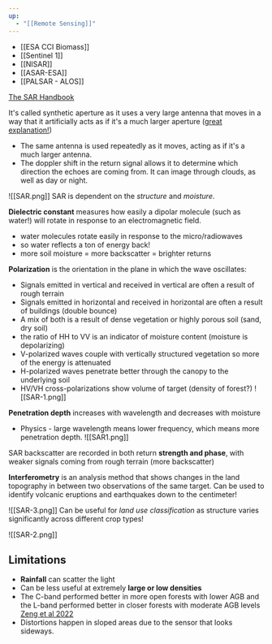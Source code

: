 ```yaml
---
up:
  - "[[Remote Sensing]]"
---
```

- [[ESA CCI Biomass]]
- [[Sentinel 1]]
- [[NISAR]]
- [[ASAR-ESA]]
- [[PALSAR - ALOS]]

[The SAR Handbook](https://ntrs.nasa.gov/api/citations/20190002563/downloads/20190002563.pdf)

It's called synthetic aperture as it uses a very large antenna that moves in a way that it artificially acts as if it's a much larger aperture ([great explanation!](https://www.youtube.com/watch?v=u2bUKEi9It4))
- The same antenna is used repeatedly as it moves, acting as if it's a much larger antenna.
- The doppler shift in the return signal allows it to determine which direction the echoes are coming from.
It can image through clouds, as well as day or night.

![[SAR.png]]
SAR is dependent on the *structure* and *moisture*.

**Dielectric constant** measures how easily a dipolar molecule (such as water!) will rotate in response to an electromagnetic field.
- water molecules rotate easily in response to the micro/radiowaves
- so water reflects a ton of energy back!
- more soil moisture = more backscatter = brighter returns

**Polarization** is the orientation in the plane in which the wave oscillates:
- Signals emitted in vertical and received in vertical are often a result of rough terrain
- Signals emitted in horizontal and received in horizontal are often a result of buildings (double bounce)
- A mix of both is a result of dense vegetation or highly porous soil (sand, dry soil)
- the ratio of HH to VV is an indicator of moisture content (moisture is depolarizing)
- V-polarized waves couple with vertically structured vegetation so more of the energy is attenuated
- H-polarized waves penetrate better through the canopy to the underlying soil
- HV/VH cross-polarizations show volume of target (density of forest?)
![[SAR-1.png]]

**Penetration depth** increases with wavelength and decreases with moisture
- Physics - large wavelength means lower frequency, which means more penetration depth.
![[SAR1.png]]

SAR backscatter are recorded in both return **strength and phase**, with weaker signals coming from rough terrain (more backscatter)

**Interferometry** is an analysis method that shows changes in the land topography in between two observations of the same target. Can be used to identify volcanic eruptions and earthquakes down to the centimeter!

![[SAR-3.png]]
Can be useful for *land use classification* as structure varies significantly across different crop types!

![[SAR-2.png]]


## Limitations
- **Rainfall** can scatter the light
- Can be less useful at extremely **large or low densities**
- The C-band performed better in more open forests with lower AGB and the L-band performed better in closer forests with moderate AGB levels [Zeng et al 2022](https://www.mdpi.com/1999-4907/13/3/442)
- Distortions happen in sloped areas due to the sensor that looks sideways.